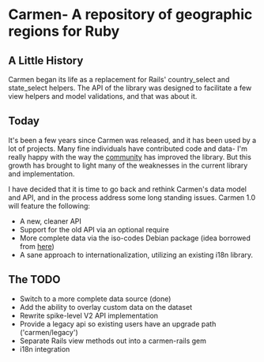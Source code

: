 # Carmen- A repository of geographic regions for Ruby

## A Little History

Carmen began its life as a replacement for Rails' country_select and
state_select helpers. The API of the library was designed to facilitate
a few view helpers and model validations, and that was about it.

## Today

It's been a few years since Carmen was released, and it has been used by a lot of projects. Many fine individuals have contributed code and
data- I'm really happy with the way the [community](https://github.com/jim/carmen/contributors) has improved the library. But this growth has brought to light many of the weaknesses in the current library and implementation.

I have decided that it is time to go back and rethink Carmen's
data model and API, and in the process address some long standing
issues. Carmen 1.0 will feature the following:

* A new, cleaner API
* Support for the old API via an optional require
* More complete data via the iso-codes Debian package (idea borrowed from [here](https://github.com/pluginaweek/has_addresses))
* A sane approach to internationalization, utilizing an existing i18n
  library.

## The TODO

* Switch to a more complete data source (done)
* Add the ability to overlay custom data on the dataset
* Rewrite spike-level V2 API implementation
* Provide a legacy api so existing users have an upgrade path ('carmen/legacy')
* Separate Rails view methods out into a carmen-rails gem
* i18n integration


